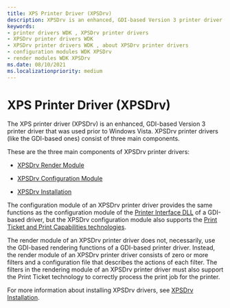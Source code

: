 ```yaml
---
title: XPS Printer Driver (XPSDrv)
description: XPSDrv is an enhanced, GDI-based Version 3 printer driver that was used prior to Windows Vista.
keywords:
- printer drivers WDK , XPSDrv printer drivers
- XPSDrv printer drivers WDK
- XPSDrv printer drivers WDK , about XPSDrv printer drivers
- configuration modules WDK XPSDrv
- render modules WDK XPSDrv
ms.date: 08/10/2021
ms.localizationpriority: medium
---
```


# XPS Printer Driver (XPSDrv)

The XPS printer driver (XPSDrv) is an enhanced, GDI-based Version 3 printer driver that was used prior to Windows Vista. XPSDrv printer drivers (like the GDI-based ones) consist of three main components.

These are the three main components of XPSDrv printer drivers:

- [XPSDrv Render Module](xpsdrv-render-module.md)

- [XPSDrv Configuration Module](xpsdrv-configuration-module.md)

- [XPSDrv Installation](xpsdrv-installation.md)

The configuration module of an XPSDrv printer driver provides the same functions as the configuration module of the [Printer Interface DLL](printer-interface-dll.md) of a GDI-based driver, but the XPSDrv configuration module also supports the [Print Ticket and Print Capabilities technologies](print-ticket-and-print-capabilities-technologies.md).

The render module of an XPSDrv printer driver does not, necessarily, use the GDI-based rendering functions of a GDI-based printer driver. Instead, the render module of an XPSDrv printer driver consists of zero or more filters and a configuration file that describes the actions of each filter. The filters in the rendering module of an XPSDrv printer driver must also support the Print Ticket technology to correctly process the print job for the printer.

For more information about installing XPSDrv drivers, see [XPSDrv Installation](xpsdrv-installation.md).

